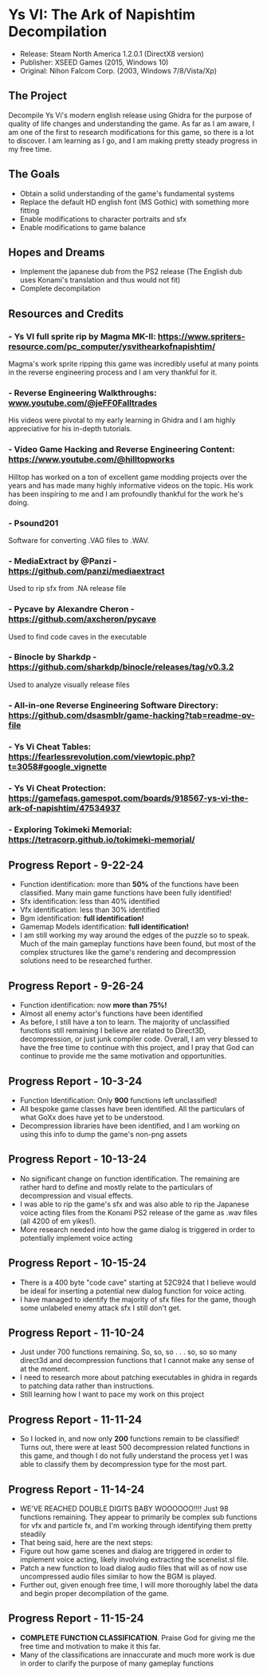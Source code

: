 # Ys VI: The Ark of Napishtim Decompilation
- Release: Steam North America 1.2.0.1 (DirectX8 version)
- Publisher: XSEED Games (2015, Windows 10)
- Original: Nihon Falcom Corp. (2003, Windows 7/8/Vista/Xp)

## The Project
Decompile Ys Vi's modern english release using Ghidra for the purpose of quality of life changes and understanding the game. As far as I am aware, I am one of the first to research modifications for this game, so there is a lot to discover. I am learning as I go, and I am making pretty steady progress in my free time.

## The Goals
- Obtain a solid understanding of the game's fundamental systems
- Replace the default HD english font (MS Gothic) with something more fitting
- Enable modifications to character portraits and sfx
- Enable modifications to game balance

## Hopes and Dreams
- Implement the japanese dub from the PS2 release (The English dub uses Konami's translation and thus would not fit)
- Complete decompilation
## Resources and Credits
### - Ys VI full sprite rip by <b>Magma MK-II</b>: https://www.spriters-resource.com/pc_computer/ysvithearkofnapishtim/
  Magma's work sprite ripping this game was incredibly useful at many points in the reverse engineering process and I am very thankful for it.
### - Reverse Engineering Walkthroughs: www.youtube.com/@jeFF0Falltrades
  His videos were pivotal to my early learning in Ghidra and I am highly appreciative for his in-depth tutorials.
### - Video Game Hacking and Reverse Engineering Content: https://www.youtube.com/@hilltopworks
  Hilltop has worked on a ton of excellent game modding projects over the years and has made many highly informative videos on the topic. His work has been inspiring to me and I am profoundly thankful for the work he's doing.
### - Psound201
  Software for converting .VAG files to .WAV.
### -  MediaExtract by @Panzi - https://github.com/panzi/mediaextract
  Used to rip sfx from .NA release file
### - Pycave by Alexandre Cheron - https://github.com/axcheron/pycave
Used to find code caves in the executable
### - Binocle by Sharkdp - https://github.com/sharkdp/binocle/releases/tag/v0.3.2
Used to analyze visually release files
### - All-in-one Reverse Engineering Software Directory: https://github.com/dsasmblr/game-hacking?tab=readme-ov-file
### - Ys Vi Cheat Tables: https://fearlessrevolution.com/viewtopic.php?t=3058#google_vignette
### - Ys Vi Cheat Protection: https://gamefaqs.gamespot.com/boards/918567-ys-vi-the-ark-of-napishtim/47534937
### - Exploring Tokimeki Memorial: https://tetracorp.github.io/tokimeki-memorial/



## Progress Report - 9-22-24
- Function identification: more than <b>50%</b> of the functions have been classified. Many main game functions have been fully identified!
- Sfx identification: less than 40% identified
- Vfx identification: less than 30% identified
- Bgm identification: <b>full identification!</b>
- Gamemap Models identification: <b>full identification!</b>
- I am still working my way around the edges of the puzzle so to speak. Much of the main gameplay functions have been found, but most of the complex structures like the game's rendering and decompression solutions need to be researched further.
## Progress Report - 9-26-24
- Function identification: now **more than 75%!**
- Almost all enemy actor's functions have been identified
- As before, I still have a ton to learn. The majority of unclassified functions still remaining I believe are related to Direct3D, decompression, or just junk compiler code. Overall, I am very blessed to have the free time to continue with this project, and I pray that God can continue to provide me the same motivation and opportunities.
## Progress Report - 10-3-24
- Function Identification: Only **900** functions left unclassified!
- All bespoke game classes have been identified. All the particulars of what GoXx does have yet to be understood.
- Decompression libraries have been identified, and I am working on using this info to dump the game's non-png assets
## Progress Report - 10-13-24
- No significant change on function identification. The remaining are rather hard to define and mostly relate to the particulars of decompression and visual effects.
- I was able to rip the game's sfx and was also able to rip the Japanese voice acting files from the Konami PS2 release of the game as .wav files (all 4200 of em yikes!).
- More research needed into how the game dialog is triggered in order to potentially implement voice acting
## Progress Report - 10-15-24
- There is a 400 byte "code cave" starting at 52C924 that I believe would be ideal for inserting a potential new dialog function for voice acting.
- I have managed to identify the majority of sfx files for the game, though some unlabeled enemy attack sfx I still don't get.
## Progress Report - 11-10-24
- Just under 700 functions remaining. So, so, so . . . so, so so many direct3d and decompression functions that I cannot make any sense of at the moment.
- I need to research more about patching executables in ghidra in regards to patching data rather than instructions.
- Still learning how I want to pace my work on this project
## Progress Report - 11-11-24
- So I locked in, and now only **200** functions remain to be classified! Turns out, there were at least 500 decompression related functions in this game, and though I do not fully understand the process yet I was able to classify them by decompression type for the most part.
## Progress Report - 11-14-24
- WE'VE REACHED DOUBLE DIGITS BABY WOOOOOO!!!! Just 98 functions remaining. They appear to primarily be complex sub functions for vfx and particle fx, and I'm working through identifying them pretty steadily
- That being said, here are the next steps:
- Figure out how game scenes and dialog are triggered in order to implement voice acting, likely involving extracting the scenelist.sl file.
- Patch a new function to load dialog audio files that will as of now use uncompressed audio files similar to how the BGM is played.
- Further out, given enough free time, I will more thoroughly label the data and begin proper decompilation of the game.
## Progress Report - 11-15-24
- **COMPLETE FUNCTION CLASSIFICATION**. Praise God for giving me the free time and motivation to make it this far.
- Many of the classifications are innaccurate and much more work is due in order to clarify the purpose of many gameplay functions
